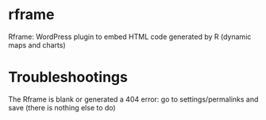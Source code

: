 # rframe
Rframe: WordPress plugin to embed HTML code generated by R (dynamic maps and charts)

# Troubleshootings

The Rframe is blank or generated a 404 error: go to settings/permalinks and save (there is nothing else to do)
